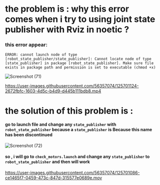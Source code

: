 # the problem is : why this error comes when i try to using joint state publisher with Rviz in noetic ?

### this error appear:

<p><code>ERROR: cannot launch node of type [robot_state_publisher/state_publisher]: Cannot locate node of type [state_publisher] in package [robot_state_publisher]. Make sure file exists in package path and permission is set to executable (chmod +x)</code></p>

![Screenshot (71)](https://user-images.githubusercontent.com/56357074/125690408-9c2c943d-7f91-438a-91dd-229e339f2e19.png)

https://user-images.githubusercontent.com/56357074/125701124-2672fbfc-1603-4d5c-b4d9-d445b111bdb8.mp4

# the solution of this problem is : 

#### go to launch file and change any ```state_publisher``` with ```robot_state_publisher``` because a ```state_publisher``` is Because this name has been discontinued

![Screenshot (72)](https://user-images.githubusercontent.com/56357074/125701725-3bb3e501-42c1-44f6-b09e-951da077744d.png)


#### so , i will go to ```check_motors.launch``` and change any ```state_publisher``` to ```robot_state_publisher``` and then will work 






https://user-images.githubusercontent.com/56357074/125701086-ce1465f7-0459-473c-847d-315577e0689e.mov


